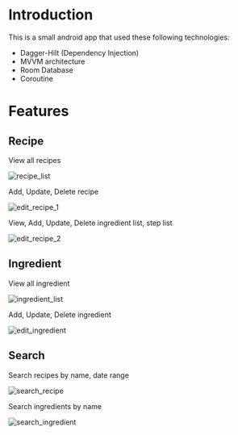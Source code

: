 # Introduction

This is a small android app that used these following technologies:

- Dagger-Hilt (Dependency Injection)
- MVVM architecture
- Room Database
- Coroutine

# Features

## Recipe

View all recipes

![recipe_list](./gitimage/recipe_list.jpg)

Add, Update, Delete recipe

![edit_recipe_1](./gitimage/edit_recipe_1.jpg)

View, Add, Update, Delete ingredient list, step list

![edit_recipe_2](./gitimage/edit_recipe_2.jpg)

## Ingredient

View all ingredient

![ingredient_list](./gitimage/ingredient_list.jpg)

Add, Update, Delete ingredient

![edit_ingredient](./gitimage/edit_ingredient.jpg)

## Search

Search recipes by name, date range

![search_recipe](./gitimage/search_recipe.jpg)

Search ingredients by name

![search_ingredient](./gitimage/search_ingredient.jpg)